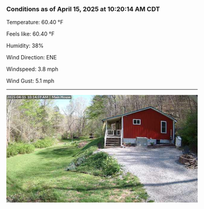 ### Conditions as of April 15, 2025 at 10:20:14 AM CDT 

Temperature: 60.40 &deg;F

Feels like: 60.40 &deg;F

Humidity: 38%

Wind Direction: ENE

Windspeed: 3.8 mph

Wind Gust: 5.1 mph

---

<img src="./images/latest.jpeg"/>

